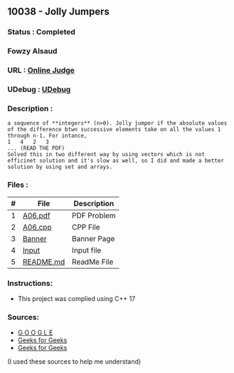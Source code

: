 
## 10038 - Jolly Jumpers
### Status  :   Completed
### Fowzy Alsaud
### URL     :   <a href="https://onlinejudge.org/index.php?option=com_onlinejudge&Itemid=8&category=12&page=show_problem&problem=979">Online Judge</a>
### UDebug  :   <a href="https://www.udebug.com/UVa/10038">UDebug</a>
### Description    :
    a sequence of **integers** (n>0). Jolly jumper if the absolute values of the difference btwn successive elements take on all the values 1 through n-1. For intance,
    1   4   2   3
    ... (READ THE PDF)
    Solved this in two different way by using vectors which is not efficinet solution and it's slow as well, so I did and made a better solution by using set and arrays.


### Files  :
|   #   | File     | Description                      |
| :---: | -------- | -------------------------------- |
|   1   | [A06.pdf](A06.pdf)</a> | PDF Problem |
|   2   | [A06.cpp](A06.cpp)</a> | CPP File |
|   3   | [Banner](Banner)</a> | Banner Page |
|   4   | [Input](input)</a> | Input file |
|   5   | [README.md](README.md)</a> | ReadMe File |

### Instructions:
- This project was complied using C++ 17

### Sources:
- <a href="#">G O O G L E</a>
- <a href="https://www.geeksforgeeks.org/jolly-jumper-sequence/">Geeks for Geeks</a>
- <a href="https://www.geeksforgeeks.org/processing-strings-using-stdistringstream/#:~:text=The%20std%3A%3Aistringstream%20is,accessed%20as%20a%20string%20object.">Geeks for Geeks</a>

(I used these sources to help me understand)
